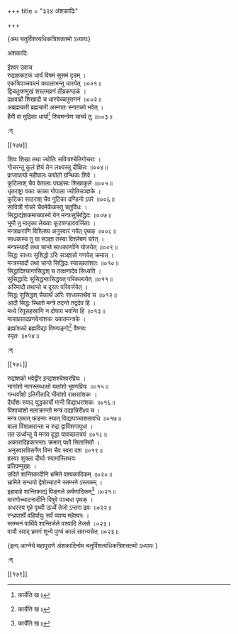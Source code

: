 +++
title = "३२४ अंशकादिः"

+++

\{अथ चतुर्विंशत्यधिकत्रिशततमो ऽध्यायः\}

अंशकादिः  
    
ईश्वर उवाच  
रुद्राक्षकटकं धार्यं विषमं सुसमं दृडम्   ।  
एकत्रिपञ्चवदनं यथालाभन्तु धारयेत् ॥००१॥  
द्विचतुःषण्मुखं शस्तमव्रणं तीव्रकण्ठकं   ।  
दक्षवाहौ शिखादौ च धारयेच्चतुराननं ॥००२॥  
अब्रह्मचारी ब्रह्मचारी अस्नातः स्नातको भवेत् ।  
हैमी वा मुद्रिका धार्या[^१] शिवमन्त्रेण चार्च्य तु   ॥००३॥  
    
:न्  
    
[^१]: कार्येति ख॥  

[[१७७]]
    
शिवः शिखा तथा ज्योतिः सवित्रश्चेतिगोचराः ।  
गोचरन्तु कुलं ज्ञेयं तेन लक्ष्यस्तु दीक्षितः   ॥००४॥  
प्राजापत्यो महीपालः कपोतो ग्रन्थिकः शिवे ।  
कुटिलाश् चैव वेतालाः पद्महंसाः शिखाकुले   ॥००५॥  
धृतराष्ट्रा वकाः काका गोपाला ज्योतिसञ्ज्ञके   ।  
कुटिका साठराश् चैव गुटिका दण्डिनो ऽपरे ॥००६॥  
सावित्री गोचरे चैवमेकैकस्तु चतुर्विधः ।  
सिद्धाद्यंशकमाख्यास्ये येन मन्त्रःसुसिद्धिदः   ॥००७॥  
भूमौ तु मातृका लेख्याः कूटषण्डाववर्जिताः   ।  
मन्त्राक्षराणि विश्लिष्य अनुस्वारं नयेत् पृथक्   ॥००८॥  
साधकस्य तु या सञ्ज्ञा तस्या विश्लेषणं चरेत्   ।  
मन्त्रस्यादौ तथा चान्ते साधकार्णानि योजयेत् ॥००९॥  
सिद्धः साध्यः सुशिद्धो ऽरिः सञ्ज्ञातो गणयेत् क्रमात्   ।  
मन्त्रस्यादौ तथा चान्ते सिद्धिदः स्याच्छतांशतः   ॥०१०॥  
सिद्धादिश्चान्तसिद्धश् च तत्क्षणादेव सिध्यति ।  
सुसिद्धादिः सुसिद्धन्तःसिद्धवत् परिकल्पयेत् ॥०११॥  
अरिमादौ तथान्ते च दूरतः परिवर्जयेत् ।  
सिद्धः सुसिद्धश् चैकार्थे अरिः साध्यस्तथैव च ॥०१२॥  
आदौ सिद्धः स्थितो मन्त्रे तदन्ते तद्वदेव हि ।  
मध्ये रिपुसहस्राणि न दोषाय भवन्ति हि ॥०१३॥  
मायाप्रसादप्रणवेनांशकः ख्यातमन्त्रके ।  
ब्रह्मांशको ब्रह्मविद्या विष्ण्वङ्गो[^१] वैष्णवः  
स्मृतः ॥०१४॥  
    
:न्  
    
[^१]: विष्ण्वम्श इति ञ॥  

[[१७८]]
    
रुद्रांशको भवेद्वीर इन्द्रांशश्चेश्वरप्रियः   ।  
नागांशो नागस्तब्धाक्षो यक्षांशो भूषणप्रियः   ॥०१५॥  
गन्धर्वांशो ऽतिगीतादि भीमांशो राक्षसांशकः   ।  
दैर्यांशः स्याद् युद्धकार्यो मानी विद्याधरांशकः   ॥०१६॥  
पिशाचांशो मलाक्रान्तो मन्त्रं दद्यान्निरीक्ष्य च   ।  
मन्त्र एकात् फडन्तः स्यात् विद्यापञ्चाशतावधि   ॥०१७॥  
बाला विंशाक्षरान्ता च रुद्रा द्वाविंशगायुधा   ।  
तत ऊर्ध्वन्तु ये मन्त्रा दृद्धा यावच्छतत्रयं ॥०१८॥  
अकारादिहकारन्ताः क्रमात् पक्षौ सितासितौ ।  
अनुस्वारविसर्गेण विना चैव स्वरा दश ॥०१९॥  
ह्रस्वाः शुक्ला दीर्घाः श्यामांस्तिथयः  
प्रतिपम्मुखाः ।  
उदिते शान्तिकादीनि भ्रमिते वश्यकादिकम् ॥०२०॥  
भ्रामिते सन्धयो द्वेषोच्चाटने स्तम्भने ऽस्तकम् ।  
इहावाहे शान्तिकाद्यं पिङ्गले कर्षणादिकम्[^१]   ॥०२१॥  
मारणोच्चाटनादीनि विषुवे पञ्चधा पृथक् ।  
अधरस्य गृहे पृथ्वी ऊर्ध्वे तेजो ऽन्तरा द्रवः ॥०२२॥  
रन्ध्रपार्श्वे वहिर्वायुः सर्वं व्याप्य महेश्वरः   ।  
स्तम्भनं पार्थिवे शान्तिर्जले वश्यादि तेजसे ।०२३।  
वायौ स्याद् भ्रमणं शून्ये पुण्यं कालं समभ्यसेत्   ॥०२३॥

\{इत्य् आग्नेये महापुराणे अंशकादिर्नाम चतुर्विंशत्यधिकत्रिशततमो ऽध्यायः  }
    
:न्  
    
[^१]: कर्षकादिकमिति ख॥ , छ॥ च  

[[१७९]]
    